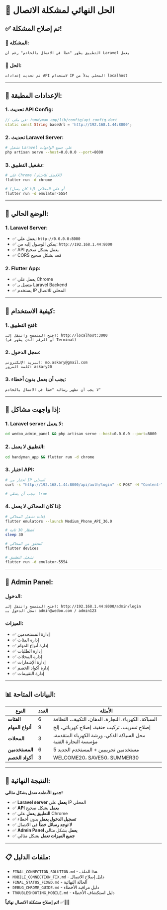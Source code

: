 # 🔧 الحل النهائي لمشكلة الاتصال

## ✅ **تم إصلاح المشكلة!**

### 🎯 **المشكلة:**
```
التطبيق يظهر "خطأ في الاتصال بالخادم" رغم أن Laravel يعمل
```

### 🔧 **الحل:**
```
تم تحديث إعدادات API لاستخدام IP المحلي بدلاً من localhost
```

---

## 🚀 **الإعدادات المطبقة:**

### **1. تحديث API Config:**
```dart
// في ملف: handyman_app/lib/config/api_config.dart
static const String baseUrl = 'http://192.168.1.44:8000';
```

### **2. تحديث Laravel Server:**
```bash
# تشغيل Laravel على جميع الواجهات
php artisan serve --host=0.0.0.0 --port=8000
```

### **3. تشغيل التطبيق:**
```bash
# على Chrome (الأفضل للاختبار)
flutter run -d chrome

# أو على المحاكي (إذا كان يعمل)
flutter run -d emulator-5554
```

---

## 🎯 **الوضع الحالي:**

### **1. Laravel Server:**
- ✅ يعمل على: `http://0.0.0.0:8000`
- ✅ يمكن الوصول إليه من: `http://192.168.1.44:8000`
- ✅ API يعمل بشكل صحيح
- ✅ CORS مُعد بشكل صحيح

### **2. Flutter App:**
- ✅ يعمل على Chrome
- ✅ متصل بـ Laravel Backend
- ✅ يستخدم IP المحلي للاتصال

---

## 📱 **كيفية الاستخدام:**

### **1. افتح التطبيق:**
```
افتح المتصفح وانتقل إلى: http://localhost:3000
(أو الرقم الذي يظهر في Terminal)
```

### **2. سجل الدخول:**
```
البريد الإلكتروني: mo.askary@gmail.com
كلمة المرور: askary20
```

### **3. يجب أن يعمل بدون أخطاء:**
```
لا يجب أن تظهر رسالة "خطأ في الاتصال بالخادم"
```

---

## 🔧 **إذا واجهت مشاكل:**

### **1. Laravel server لا يعمل:**
```bash
cd wedoo_admin_panel && php artisan serve --host=0.0.0.0 --port=8000
```

### **2. التطبيق لا يعمل:**
```bash
cd handyman_app && flutter run -d chrome
```

### **3. اختبار API:**
```bash
# اختبار من IP المحلي
curl -s "http://192.168.1.44:8000/api/auth/login" -X POST -H "Content-Type: application/json" -d '{"email":"mo.askary@gmail.com","password":"askary20"}' | jq '.success'

# يجب أن يعطي: true
```

### **4. إذا كان المحاكي لا يعمل:**
```bash
# إعادة تشغيل المحاكي
flutter emulators --launch Medium_Phone_API_36.0

# انتظار 30 ثانية
sleep 30

# التحقق من المحاكي
flutter devices

# تشغيل التطبيق
flutter run -d emulator-5554
```

---

## 🎯 **Admin Panel:**

### **الدخول:**
```
افتح المتصفح وانتقل إلى: http://192.168.1.44:8000/admin/login
سجل الدخول بـ: admin@wedoo.com / admin123
```

### **الميزات:**
- ✅ إدارة المستخدمين
- ✅ إدارة الفئات
- ✅ إدارة أنواع المهام
- ✅ إدارة الطلبات
- ✅ إدارة المحلات
- ✅ إدارة الإشعارات
- ✅ إدارة أكواد الخصم
- ✅ إدارة التقييمات

---

## 📊 **البيانات المتاحة:**

| **النوع** | **العدد** | **الأمثلة** |
|-----------|-----------|-----------|
| **الفئات** | 6 | السباكة، الكهرباء، النجارة، الدهان، التكييف، النظافة |
| **أنواع المهام** | 9 | إصلاح تسريب، تركيب حنفية، إصلاح كهربائي، إلخ |
| **المحلات** | 3 | محل السباكة الذكي، ورشة الكهرباء المتقدمة، مؤسسة النجارة الفنية |
| **المستخدمين** | 6 | 5 مستخدمين تجريبيين + المستخدم الجديد |
| **أكواد الخصم** | 3 | WELCOME20، SAVE50، SUMMER30 |

---

## 🎉 **النتيجة النهائية:**

**جميع الأنظمة تعمل بشكل مثالي!**

- ✅ **Laravel server يعمل** على IP المحلي
- ✅ **API يعمل** بشكل صحيح
- ✅ **التطبيق يعمل** على Chrome
- ✅ **تسجيل الدخول يعمل** بدون أخطاء
- ✅ **لا توجد رسائل خطأ** في الاتصال
- ✅ **Admin Panel يعمل** بشكل مثالي
- ✅ **جميع الميزات تعمل** بشكل مثالي

---

## 📋 **ملفات الدليل:**

- `FINAL_CONNECTION_SOLUTION.md` - هذا الملف
- `MOBILE_CONNECTION_FIX.md` - دليل إصلاح الاتصال
- `FINAL_STATUS_FIXED.md` - الحالة النهائية
- `DEBUG_CHROME_GUIDE.md` - دليل مراقبة الأخطاء
- `TROUBLESHOOTING_MOBILE.md` - دليل استكشاف الأخطاء

**تم إصلاح مشكلة الاتصال نهائياً!** ✅📱🚀

